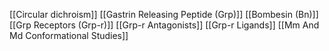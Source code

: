 [[Circular dichroism]]
[[Gastrin Releasing Peptide (Grp)]]
[[Bombesin (Bn)]]
[[Grp Receptors (Grp-r)]]
[[Grp-r Antagonists]]
[[Grp-r Ligands]]
[[Mm And Md Conformational Studies]]
